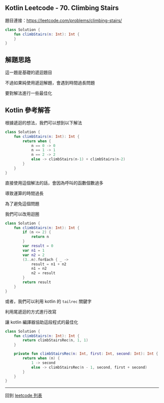 ## Kotlin Leetcode - 70. Climbing Stairs

題目連接：<https://leetcode.com/problems/climbing-stairs/>

```kotlin
class Solution {
    fun climbStairs(n: Int): Int {
    }
}
```

## 解題思路

這一題是基礎的遞迴題目

不過如果純使用遞迴解題，會遇到時間過長問題

要對解法進行一些最佳化

## Kotlin 參考解答

根據遞迴的想法，我們可以想到以下解法

```kotlin
class Solution {
    fun climbStairs(n: Int): Int {
        return when {
            n == 0 -> 0
            n == 1 -> 1
            n == 2 -> 2
            else -> climbStairs(n-1) + climbStairs(n-2)
        }
    }
}
```

直接使用這個解法的話，會因為呼叫的函數個數過多

導致運算的時間過長

為了避免這個問題

我們可以改用迴圈

```kotlin
class Solution {
    fun climbStairs(n: Int): Int {
        if (n <= 2) {
            return n
        }
        var result = 0
        var n1 = 1
        var n2 = 2
        (3..n).forEach { _ ->
            result = n1 + n2
            n1 = n2
            n2 = result
        }
        return result
    }
}

```

或者，我們可以利用 kotlin 的 `tailrec` 關鍵字

利用尾遞迴的方式進行改寫

讓 kotlin 編譯器協助這段程式的最佳化

```kotlin
class Solution {
    fun climbStairs(n: Int): Int {
        return climbStairsRec(n, 1, 1)
    }

    private fun climbStairsRec(n: Int, first: Int, second: Int): Int {
        return when (n) {
            1 -> second
            else -> climbStairsRec(n - 1, second, first + second)
        }
    }
}
```

------

回到 [leetcode 列表](index.md)
